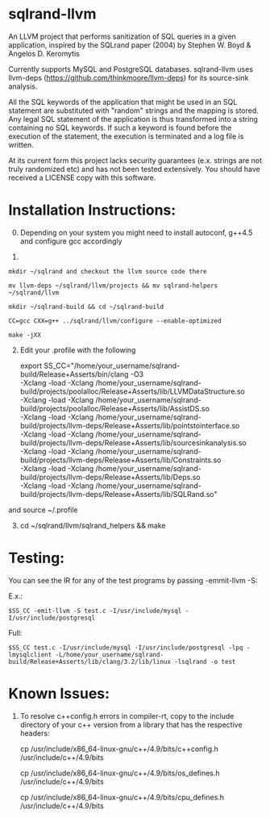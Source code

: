 sqlrand-llvm
============

An LLVM project that performs sanitization of SQL queries in a given
application, inspired by the SQLrand paper (2004) by Stephen W. Boyd &
Angelos D. Keromytis

Currently supports MySQL and PostgreSQL databases. sqlrand-llvm uses llvm-deps
(https://github.com/thinkmoore/llvm-deps) for its source-sink analysis.

All the SQL keywords of the application that might be used in an SQL statement
are substituted with "random" strings and the mapping is stored. Any legal SQL
statement of the application is thus transformed into a string containing no SQL
keywords. If such a keyword is found before the execution of the statement, the
execution is terminated and a log file is written.

At its current form this project lacks security guarantees (e.x. strings
are not truly randomized etc) and has not been tested extensively. You should
have received a LICENSE copy with this software.


Installation Instructions:
==========================

0)  Depending on your system you might need to install autoconf, g++4.5
	and configure gcc accordingly

1)

    mkdir ~/sqlrand and checkout the llvm source code there

    mv llvm-deps ~/sqlrand/llvm/projects && mv sqlrand-helpers ~/sqlrand/llvm

	mkdir ~/sqlrand-build && cd ~/sqlrand-build

	CC=gcc CXX=g++ ../sqlrand/llvm/configure --enable-optimized

	make -jXX

2) Edit your .profile with the following

	export SS_CC="/home/your_username/sqlrand-build/Release+Asserts/bin/clang -O3 \
	-Xclang -load -Xclang /home/your_username/sqlrand-build/projects/poolalloc/Release+Asserts/lib/LLVMDataStructure.so \
	-Xclang -load -Xclang /home/your_username/sqlrand-build/projects/poolalloc/Release+Asserts/lib/AssistDS.so \
	-Xclang -load -Xclang /home/your_username/sqlrand-build/projects/llvm-deps/Release+Asserts/lib/pointstointerface.so \
	-Xclang -load -Xclang /home/your_username/sqlrand-build/projects/llvm-deps/Release+Asserts/lib/sourcesinkanalysis.so \
	-Xclang -load -Xclang /home/your_username/sqlrand-build/projects/llvm-deps/Release+Asserts/lib/Constraints.so \
	-Xclang -load -Xclang /home/your_username/sqlrand-build/projects/llvm-deps/Release+Asserts/lib/Deps.so \
	-Xclang -load -Xclang /home/your_username/sqlrand-build/projects/llvm-deps/Release+Asserts/lib/SQLRand.so"

and source ~/.profile

3)
	cd ~/sqlrand/llvm/sqlrand_helpers && make


Testing:
========

You can see the IR for any of the test programs by passing -emmit-llvm -S:

E.x.:

	$SS_CC -emit-llvm -S test.c -I/usr/include/mysql -I/usr/include/postgresql

Full:

	$SS_CC test.c -I/usr/include/mysql -I/usr/include/postgresql -lpq -lmysqlclient -L/home/your_username/sqlrand-build/Release+Asserts/lib/clang/3.2/lib/linux	-lsqlrand -o test


Known Issues:
=============
1) To resolve c++config.h errors in compiler-rt, copy to the include directory
of your c++ version from a library that has the respective headers:


	cp /usr/include/x86_64-linux-gnu/c++/4.9/bits/c++config.h /usr/include/c++/4.9/bits

	cp /usr/include/x86_64-linux-gnu/c++/4.9/bits/os_defines.h /usr/include/c++/4.9/bits

	cp /usr/include/x86_64-linux-gnu/c++/4.9/bits/cpu_defines.h /usr/include/c++/4.9/bits
